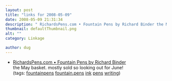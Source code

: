 ```yaml
---
layout: post
title: "links for 2008-05-09"
date: 2008-05-09 21:31:34
description: " RichardsPens.com • Fountain Pens by Richard Binder the May basket. mostly sold so looking out for June! (tags --  fountainpens fountain.pens ink pens writing)&#8230;"
thumbnail: defaultThumbnail.png
alt: ""
category: Linkage

author: dug
---
```


<ul class="delicious">
	<li>
		<div class="delicious-link"><a href="http://www.richardspens.com/">RichardsPens.com • Fountain Pens by Richard Binder</a></div>
		<div class="delicious-extended">the May basket. mostly sold so looking out for June!</div>
		<div class="delicious-tags">(tags: <a href="http://del.icio.us/dug/fountainpens">fountainpens</a> <a href="http://del.icio.us/dug/fountain.pens">fountain.pens</a> <a href="http://del.icio.us/dug/ink">ink</a> <a href="http://del.icio.us/dug/pens">pens</a> <a href="http://del.icio.us/dug/writing">writing</a>)</div>
	</li>
</ul>

